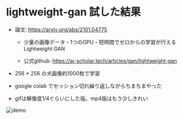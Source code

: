 # lightweight-gan 試した結果

- 論文: https://arxiv.org/abs/2101.04775

  - 少量の画像データ・1つのGPU・短時間でゼロからの学習が行えるLightweight GAN

  - 公式github: https://ai-scholar.tech/articles/gan/lightweight-gan

- 256 * 256 の犬画像約1000枚で学習

- google colab でセッション切れ繰り返しながらちまちまやった

- gifは解像度1/4ぐらいにした版。mp4版はもう少しきれい

  

![demo](generated-03-01-2021_12-42-20_conv2.gif)
